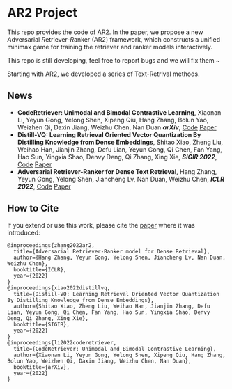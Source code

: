 # AR2 Project
This repo provides the code of AR2. In the paper, we propose a new *A*dversarial *R*etriever-*R*anker (AR2) framework, which constructs a unified minimax game for training the retriever and ranker models interactively.

This repo is still developing, feel free to report bugs and we will fix them ~

Starting with AR2, we developed a series of Text-Retrival methods. 

## News

- **CodeRetriever: Unimodal and Bimodal Contrastive Learning**, Xiaonan Li, Yeyun Gong, Yelong Shen, Xipeng Qiu, Hang Zhang, Bolun Yao, Weizhen Qi, Daxin Jiang, Weizhu Chen, Nan Duan ***arXiv***, [Code](https://github.com/microsoft/AR2/tree/main/CodeRetriever) [Paper](https://arxiv.org/abs/2201.10866) 
- **Distill-VQ: Learning Retrieval Oriented Vector Quantization By Distilling Knowledge from Dense Embeddings**, Shitao Xiao, Zheng Liu, Weihao Han, Jianjin Zhang, Defu Lian, Yeyun Gong, Qi Chen, Fan Yang, Hao Sun, Yingxia Shao, Denvy Deng, Qi Zhang, Xing Xie, ***SIGIR 2022***, [Code](https://github.com/staoxiao/LibVQ) [Paper](https://arxiv.org/abs/2204.00185)
- **Adversarial Retriever-Ranker for Dense Text Retrieval**, Hang Zhang, Yeyun Gong, Yelong Shen, Jiancheng Lv, Nan Duan, Weizhu Chen, ***ICLR 2022***, [Code](https://github.com/microsoft/AR2/tree/main/AR2) [Paper](https://arxiv.org/abs/2110.03611)  



## How to Cite
If you extend or use this work, please cite the [paper](https://arxiv.org/pdf/2001.04063) where it was introduced:
```
@inproceedings{zhang2022ar2,
  title={Adversarial Retriever-Ranker model for Dense Retrieval},
  author={Hang Zhang, Yeyun Gong, Yelong Shen, Jiancheng Lv, Nan Duan, Weizhu Chen},
  booktitle={ICLR},
  year={2022}
}
@inproceedings{xiao2022distillvq,
  title={Distill-VQ: Learning Retrieval Oriented Vector Quantization By Distilling Knowledge from Dense Embeddings},
  author={Shitao Xiao, Zheng Liu, Weihao Han, Jianjin Zhang, Defu Lian, Yeyun Gong, Qi Chen, Fan Yang, Hao Sun, Yingxia Shao, Denvy Deng, Qi Zhang, Xing Xie},
  booktitle={SIGIR},
  year={2022}
}
@inproceedings{li2022coderetriever,
  title={CodeRetriever: Unimodal and Bimodal Contrastive Learning},
  author={Xiaonan Li, Yeyun Gong, Yelong Shen, Xipeng Qiu, Hang Zhang, Bolun Yao, Weizhen Qi, Daxin Jiang, Weizhu Chen, Nan Duan},
  booktitle={arXiv},
  year={2022}
}
```
